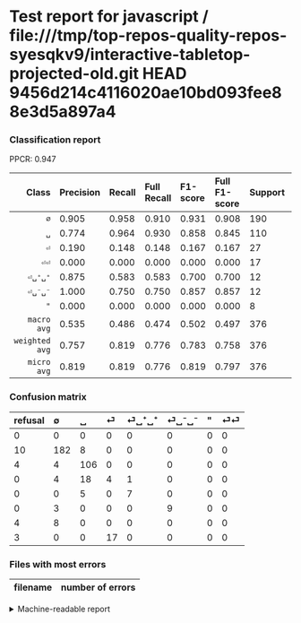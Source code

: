 # Test report for javascript / file:///tmp/top-repos-quality-repos-syesqkv9/interactive-tabletop-projected-old.git HEAD 9456d214c4116020ae10bd093fee88e3d5a897a4

### Classification report

PPCR: 0.947

| Class | Precision | Recall | Full Recall | F1-score | Full F1-score | Support | Full Support | PPCR |
|------:|:----------|:-------|:------------|:---------|:---------|:--------|:-------------|:-----|
| `∅` | 0.905| 0.958| 0.910| 0.931| 0.908| 190| 200| 0.950 |
| `␣` | 0.774| 0.964| 0.930| 0.858| 0.845| 110| 114| 0.965 |
| `⏎` | 0.190| 0.148| 0.148| 0.167| 0.167| 27| 27| 1.000 |
| `⏎⏎` | 0.000| 0.000| 0.000| 0.000| 0.000| 17| 20| 0.850 |
| `⏎␣⁺␣⁺` | 0.875| 0.583| 0.583| 0.700| 0.700| 12| 12| 1.000 |
| `⏎␣⁻␣⁻` | 1.000| 0.750| 0.750| 0.857| 0.857| 12| 12| 1.000 |
| `"` | 0.000| 0.000| 0.000| 0.000| 0.000| 8| 12| 0.667 |
| `macro avg` | 0.535| 0.486| 0.474| 0.502| 0.497| 376| 397| 0.947 |
| `weighted avg` | 0.757| 0.819| 0.776| 0.783| 0.758| 376| 397| 0.947 |
| `micro avg` | 0.819| 0.819| 0.776| 0.819| 0.797| 376| 397| 0.947 |

### Confusion matrix

|refusal|  ∅| ␣| ⏎| ⏎␣⁺␣⁺| ⏎␣⁻␣⁻| "| ⏎⏎| 
|:---|:---|:---|:---|:---|:---|:---|:---|
|0 |0 |0 |0 |0 |0 |0 |0 |
|10 |182 |8 |0 |0 |0 |0 |0 |
|4 |4 |106 |0 |0 |0 |0 |0 |
|0 |4 |18 |4 |1 |0 |0 |0 |
|0 |0 |5 |0 |7 |0 |0 |0 |
|0 |3 |0 |0 |0 |9 |0 |0 |
|4 |8 |0 |0 |0 |0 |0 |0 |
|3 |0 |0 |17 |0 |0 |0 |0 |

### Files with most errors

| filename | number of errors|
|:----:|:-----|

<details>
    <summary>Machine-readable report</summary>
```json
{
  "cl_report": {"\"": {"f1-score": 0.0, "precision": 0.0, "recall": 0.0, "support": 8}, "macro avg": {"f1-score": 0.5018650586444753, "precision": 0.534953065004191, "recall": 0.4861446545657072, "support": 376}, "micro avg": {"f1-score": 0.8191489361702128, "precision": 0.8191489361702128, "recall": 0.8191489361702128, "support": 376}, "weighted avg": {"f1-score": 0.783187407307768, "precision": 0.7574259233749386, "recall": 0.8191489361702128, "support": 376}, "\u2205": {"f1-score": 0.9309462915601023, "precision": 0.9054726368159204, "recall": 0.9578947368421052, "support": 190}, "\u23ce": {"f1-score": 0.16666666666666666, "precision": 0.19047619047619047, "recall": 0.14814814814814814, "support": 27}, "\u23ce\u23ce": {"f1-score": 0.0, "precision": 0.0, "recall": 0.0, "support": 17}, "\u23ce\u2423\u207a\u2423\u207a": {"f1-score": 0.7000000000000001, "precision": 0.875, "recall": 0.5833333333333334, "support": 12}, "\u23ce\u2423\u207b\u2423\u207b": {"f1-score": 0.8571428571428571, "precision": 1.0, "recall": 0.75, "support": 12}, "\u2423": {"f1-score": 0.8582995951417005, "precision": 0.7737226277372263, "recall": 0.9636363636363636, "support": 110}},
  "cl_report_full": {"\"": {"f1-score": 0.0, "precision": 0.0, "recall": 0.0, "support": 12}, "macro avg": {"f1-score": 0.49659453015292226, "precision": 0.534953065004191, "recall": 0.4744722918407129, "support": 397}, "micro avg": {"f1-score": 0.796895213454075, "precision": 0.8191489361702128, "recall": 0.7758186397984886, "support": 397}, "weighted avg": {"f1-score": 0.7582335051352579, "precision": 0.7479641412294333, "recall": 0.7758186397984886, "support": 397}, "\u2205": {"f1-score": 0.9077306733167083, "precision": 0.9054726368159204, "recall": 0.91, "support": 200}, "\u23ce": {"f1-score": 0.16666666666666666, "precision": 0.19047619047619047, "recall": 0.14814814814814814, "support": 27}, "\u23ce\u23ce": {"f1-score": 0.0, "precision": 0.0, "recall": 0.0, "support": 20}, "\u23ce\u2423\u207a\u2423\u207a": {"f1-score": 0.7000000000000001, "precision": 0.875, "recall": 0.5833333333333334, "support": 12}, "\u23ce\u2423\u207b\u2423\u207b": {"f1-score": 0.8571428571428571, "precision": 1.0, "recall": 0.75, "support": 12}, "\u2423": {"f1-score": 0.8446215139442232, "precision": 0.7737226277372263, "recall": 0.9298245614035088, "support": 114}},
  "ppcr": 0.947103274559194
}
```
</details>
